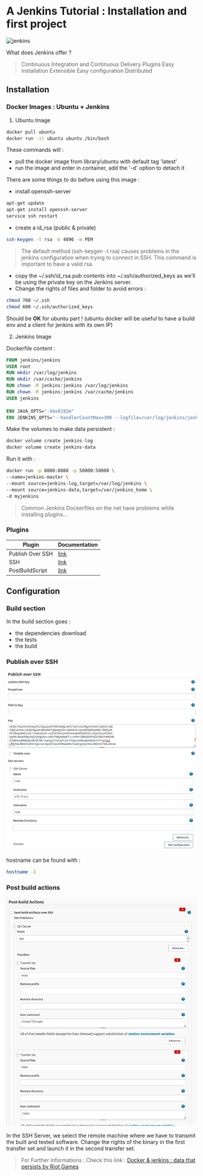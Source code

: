 # A Jenkins Tutorial : Installation and first project
![jenkins](https://cdn.ttgtmedia.com/visuals/LeMagIT/hero_article/Logo-Jenkins.jpg)

What does Jenkins offer ? 
> Continuous Integration and Continuous Delivery
> Plugins
> Easy installation
> Extensible
> Easy configuration
> Distributed

## Installation
### Docker Images : Ubuntu + Jenkins
1. Ubuntu Image 

```sh
docker pull ubuntu 
docker run -it ubuntu ubuntu /bin/bash
```
These commands will :
- pull the docker image from library/ubuntu with default tag 'latest'
- run the image and enter in container, add the '-d' option to detach it

There are some things to do before using this image : 
- install openssh-server
```sh
apt-get update
apt-get install openssh-server
service ssh restart
```
- create a id_rsa (public & private)
```sh
ssh-keygen -t rsa -b 4096 -m PEM
```
> The default method (ssh-keygen -t rsa) causes problems in the jenkins configuration when trying to connect in SSH. This command is important to have a valid rsa.
-  copy the ~/.ssh/id_rsa.pub contents into ~/.ssh/authorized_keys as we’ll be using the private key on the Jenkins server.
- Change the rights of files and folder to avoid errors : 
```sh
chmod 700 ~/.ssh
chmod 600 ~/.ssh/authorized_keys
```

Should be **OK** for ubuntu part ! (ubuntu docker will be useful to have a build env and a client for jenkins with its own IP)


2. Jenkins Image

Dockerfile content : 
```dockerfile
FROM jenkins/jenkins
USER root
RUN mkdir /var/log/jenkins
RUN mkdir /var/cache/jenkins
RUN chown -R jenkins:jenkins /var/log/jenkins
RUN chown -R jenkins:jenkins /var/cache/jenkins
USER jenkins
 
ENV JAVA_OPTS="-Xmx8192m"
ENV JENKINS_OPTS="--handlerCountMax=300 --logfile=/var/log/jenkins/jenkins.log --webroot=/var/cache/jenkins/war"
```

Make the volumes to make data persistent : 
```sh 
docker volume create jenkins-log
docker volume create jenkins-data
```


Run it with : 
```sh
docker run -p 8080:8080 -p 50000:50000 \
--name=jenkins-master \
--mount source=jenkins-log,target=/var/log/jenkins \
--mount source=jenkins-data,target=/var/jenkins_home \
-d myjenkins
```


> Common Jenkins Dockerfiles on the net have problems while installing plugins... 
### Plugins

| Plugin | Documentation |
| ------ | ------ |
| Publish Over SSH | [link](https://plugins.jenkins.io/publish-over-ssh/) |
| SSH | [link](https://plugins.jenkins.io/ssh/) |
| PostBuildScript | [link](https://plugins.jenkins.io/postbuildscript/) |

## Configuration
### Build section

In the build section goes : 
- the dependencies download
- the tests 
- the build

### Publish over SSH

![](./images/Publish_over_ssh.png)

hostname can be found with : 
```sh
hostname -I
```

### Post build actions

![](./images/post_build_actions.png)

In the SSH Server, we select the remote machine where we have to transmit the built and tested software.
Change the rights of the binary in the first transfer set and launch it in the second transfer set.




> For Further informations :
> Check this link : [Docker & jenkins : data that persists by Riot Games](https://technology.riotgames.com/news/docker-jenkins-data-persists)
